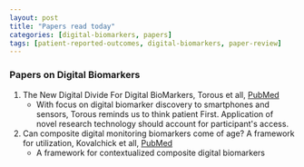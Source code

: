 ```yaml
---
layout: post
title: "Papers read today"
categories: [digital-biomarkers, papers]
tags: [patient-reported-outcomes, digital-biomarkers, paper-review]
---
```



### Papers on Digital Biomarkers

1. The New Digital Divide For Digital BioMarkers, Torous et all, [PubMed](https://www.ncbi.nlm.nih.gov/pubmed/29104959)
    - With focus on digital biomarker discovery to smartphones and sensors, Torous reminds us to think patient First. Application of novel research technology should account for participant's access. 
2. Can composite digital monitoring biomarkers come of age? A framework for utilization, Kovalchick et all, [PubMed](https://www.ncbi.nlm.nih.gov/pubmed/29707260) 
    - A framework for contextualized composite digital biomarkers 
